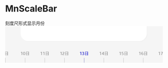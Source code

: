 # MnScaleBar
刻度尺形式显示月份
![gif](https://github.com/ssccbb/MnScaleBar/blob/master/WechatIMG8.jpeg?raw=true)
